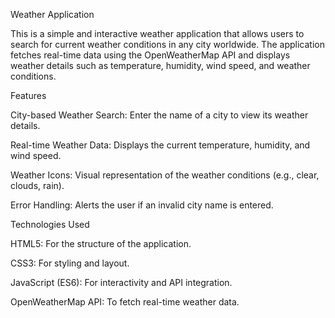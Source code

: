 Weather Application

This is a simple and interactive weather application that allows users to search for current weather conditions in any city worldwide. The application fetches real-time data using the OpenWeatherMap API and displays weather details such as temperature, humidity, wind speed, and weather conditions.

Features

City-based Weather Search: Enter the name of a city to view its weather details.

Real-time Weather Data: Displays the current temperature, humidity, and wind speed.

Weather Icons: Visual representation of the weather conditions (e.g., clear, clouds, rain).

Error Handling: Alerts the user if an invalid city name is entered.

Technologies Used

HTML5: For the structure of the application.

CSS3: For styling and layout.

JavaScript (ES6): For interactivity and API integration.

OpenWeatherMap API: To fetch real-time weather data.
